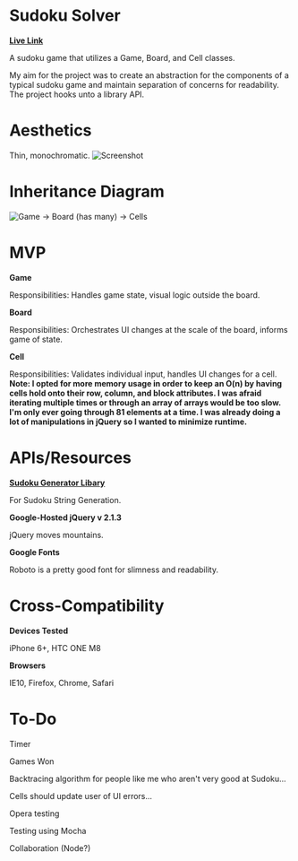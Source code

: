 Sudoku Solver
==

[**Live Link**][live-link]

A sudoku game that utilizes a Game, Board, and Cell classes.

My aim for the project was to create an abstraction for the components of a typical sudoku game and maintain separation of concerns for readability. The project hooks unto a library API.

Aesthetics
==
Thin, monochromatic.
![Screenshot][screenshot]


Inheritance Diagram
==
![Game -> Board (has many) -> Cells][sudoku-inheritance]

MVP
==
**Game**

Responsibilities: Handles game state, visual logic outside the board.

**Board**

Responsibilities: Orchestrates UI changes at the scale of the board, informs game of state.

**Cell**

Responsibilities: Validates individual input, handles UI changes for a cell. **Note: I opted for more memory usage in order to keep an O(n) by having cells hold onto their row, column, and block attributes. I was afraid iterating multiple times or through an array of arrays would be too slow. I'm only ever going through 81 elements at a time. I was already doing a lot of manipulations in jQuery so I wanted to minimize runtime.**

APIs/Resources
==
**[Sudoku Generator Libary][sudoku-generator]**

For Sudoku String Generation.


**Google-Hosted jQuery v 2.1.3**

jQuery moves mountains.

**Google Fonts**

Roboto is a pretty good font for slimness and readability.


Cross-Compatibility
==
**Devices Tested**

iPhone 6+, HTC ONE M8

**Browsers**

IE10, Firefox, Chrome, Safari

To-Do
==
Timer

Games Won

Backtracing algorithm for people like me who aren't very good at Sudoku...

Cells should update user of UI errors...

Opera testing

Testing using Mocha

Collaboration (Node?)

[screenshot]: http://i.imgur.com/P0o7S5A.png
[live-link]: http://www.jesusmaldonado.net/sudoku-uber/
[sudoku-inheritance]: http://i.imgur.com/xlTJeug.jpg?3
[sudoku-generator]: https://github.com/robatron/sudoku.js
